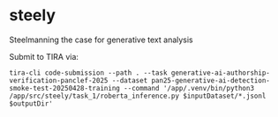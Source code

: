 # steely
Steelmanning the case for generative text analysis


Submit to TIRA via:

```
tira-cli code-submission --path . --task generative-ai-authorship-verification-panclef-2025 --dataset pan25-generative-ai-detection-smoke-test-20250428-training --command '/app/.venv/bin/python3 /app/src/steely/task_1/roberta_inference.py $inputDataset/*.jsonl $outputDir'
```
